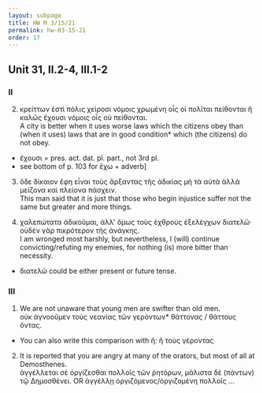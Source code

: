 ```yaml
---
layout: subpage
title: HW M 3/15/21
permalink: hw-03-15-21
order: 17
---
```


## Unit 31, II.2-4, III.1-2

### II

2. κρείττων ἐστὶ πόλις χείροσι νόμοις χρωμένη οἷς οἱ πολῖται πείθονται ἢ καλῶς ἔχουσι νόμοις οἷς οὐ πείθονται.  
A city is better when it uses worse laws which the citizens obey than (when it uses) laws that are in good condition\* which (the citizens) do not obey.
* ἔχουσι = pres. act. dat. pl. part., not 3rd pl.
* see bottom of p. 103 for ἔχω + adverb]

3. ὅδε δίκαιον ἔφη εἶναι τοὺς ἄρξαντας τῆς ἀδικίας μὴ τὰ αὐτὰ ἀλλὰ μείζονα καὶ πλείονα πάσχειν.  
This man said that it is just that those who begin injustice suffer not the same but greater and more things.

4. χαλεπώτατα ἀδικοῦμαι, ἀλλ' ὅμως τοὺς ἐχθροὺς ἐξελέγχων διατελῶ· οὐδὲν γὰρ πικρότερον τῆς ἀνάγκης.  
I am wronged most harshly, but nevertheless, I (will) continue convicting/refuting my enemies, for nothing (is) more bitter than necessity.
* διατελῶ could be either present or future tense.

### III

1. We are not unaware that young men are swifter than old men.  
οὐκ ἀγνοοῦμεν τοὺς νεανίας τῶν γερόντων\* θάττονας / θάττους ὄντας.
* You can also write this comparison with ἤ: ἢ τοὺς γέροντας

2. It is reported that you are angry at many of the orators, but most of all at Demosthenes.  
ἀγγέλλεται σὲ ὀργίζεσθαι πολλοῖς τῶν ῥητόρων, μάλιστα δὲ (πάντων) τῷ Δημοσθένει. OR ἀγγέλλῃ ὀργιζόμενος/ὀργιζομένη πολλοῖς ...
